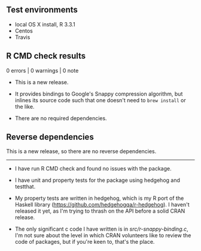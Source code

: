 ## Test environments
* local OS X install, R 3.3.1
* Centos
* Travis

## R CMD check results

0 errors | 0 warnings | 0 note

* This is a new release.

* It provides bindings to Google's Snappy compression
  algorithm, but inlines its source code such that one
  doesn't need to `brew install` or the like.

* There are no required dependencies.

## Reverse dependencies

This is a new release, so there are no reverse dependencies.

---

* I have run R CMD check and found no issues with the package.

* I have unit and property tests for the package using hedgehog
  and testthat.

* My property tests are written in hedgehog, which is my R port
  of the Haskell library (https://github.com/hedgehogqa/r-hedgehog).
  I haven't released it yet, as I'm trying to thrash on the API
  before a solid CRAN release.

* The only significant c code I have written is in
  *src/r-snappy-binding.c*, I'm not sure about the level in which
  CRAN volunteers like to review the code of packages, but if
  you're keen to, that's the place.
